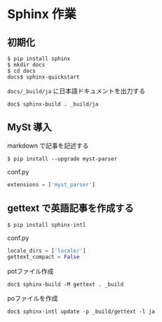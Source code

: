 ```{orphan}
```

# Sphinx 作業

## 初期化

```
$ pip install sphinx
$ mkdir docs
$ cd docs
docs$ sphinx-quickstart
```

`docs/_build/ja` に日本語ドキュメントを出力する
```
doc$ sphinx-build . _build/ja
```

## MySt 導入

markdown で記事を記述する

```
$ pip install --upgrade myst-parser
```

conf.py
```py
extensions = ['myst_parser']
```

## gettext で英語記事を作成する

```
$ pip install sphinx-intl
```

conf.py
```py
locale_dirs = ['locale/']
gettext_compact = False
```

potファイル作成
```
doc$ sphinx-build -M gettext . _build
```

poファイルを作成
```
doc$ sphinx-intl update -p _build/gettext -l ja
```
